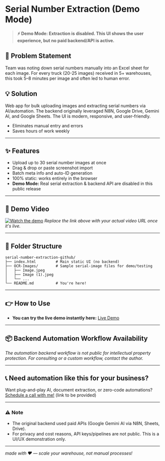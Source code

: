# Serial Number Extraction (Demo Mode)

> **⚡ Demo Mode: Extraction is disabled. This UI shows the user experience, but no paid backend/API is active.**

## 🚩 Problem Statement
Team was noting down serial numbers manually into an Excel sheet for each image. For every truck (20-25 images) received in 5+ warehouses, this took 5–8 minutes per image and often led to human error.

## 💡 Solution
Web app for bulk uploading images and extracting serial numbers via AI/automation. The backend originally leveraged N8N, Google Drive, Gemini AI, and Google Sheets. The UI is modern, responsive, and user-friendly.

- Eliminates manual entry and errors
- Saves hours of work weekly

---

## ✨ Features
- Upload up to 30 serial number images at once
- Drag & drop or paste screenshot import
- Batch meta info and auto-ID generation
- 100% static: works entirely in the browser
- **Demo Mode:** Real serial extraction & backend API are disabled in this public release

---

## 🎥 Demo Video
[![Watch the demo](https://img.shields.io/badge/Watch%20Demo%20Video-blue?logo=youtube)](https://youtu.be/sample-video-link)
*Replace the link above with your actual video URL once it's live.*

---

## 📁 Folder Structure
```
serial-number-extraction-github/
├── index.html         # Main static UI (no backend)
├── OCR-Images/        # Sample serial-image files for demo/testing
│   ├── Image.jpeg
│   ├── Image (1).jpeg
│   └── ...
└── README.md          # You're here!
```

---

## 👉 How to Use
- **You can try the live demo instantly here:** [Live Demo](https://abish-gupta.github.io/serial-number-extraction)

---

## 📦 Backend Automation Workflow Availability
_The automation backend workflow is not public for intellectual property protection. For consulting or a custom workflow, contact the author._

---

## 📞 Need automation like this for your business?
Want plug-and-play AI, document extraction, or zero-code automations? [Schedule a call with me!](#add-your-link-here) (link to be provided)

---

### ⚠️ Note
- The original backend used paid APIs (Google Gemini AI via N8N, Sheets, Drive).
- For privacy and cost reasons, API keys/pipelines are not public. This is a UI/UX demonstration only.

---

*made with ❤️ — scale your warehouse, not manual processes!*
